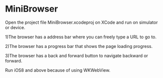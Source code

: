 # MiniBrowser

Open the project file MiniBrowser.xcodeproj on XCode and run on simulator or device.

1)The browser has a address bar where you can freely type a URL to go to.

2)The browser has a progress bar that shows the page loading progress.

3)The browser has a back and forward button to navigate backward or forward.

Run iOS8 and above because of using WKWebView.


